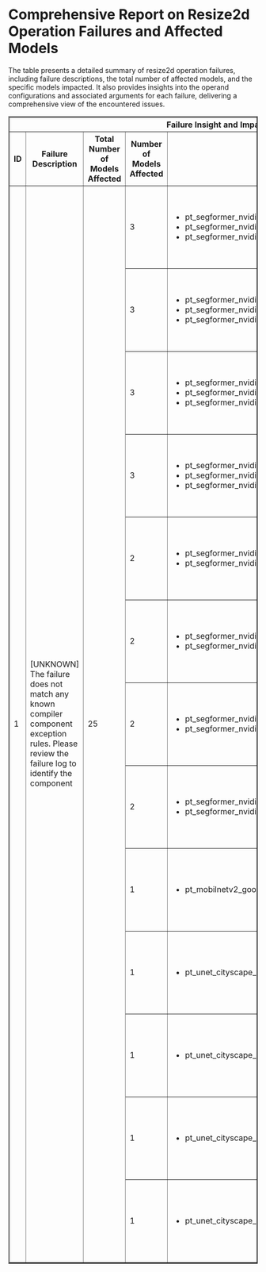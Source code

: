 <h1>Comprehensive Report on Resize2d Operation Failures and Affected Models</h1>
<p>The table presents a detailed summary of resize2d operation failures, including failure descriptions, the total number of affected models, and the specific models impacted. It also provides insights into the operand configurations and associated arguments for each failure, delivering a comprehensive view of the encountered issues.</p>
<table border="2">
	<thead>
		<tr style="text-align: center;">
			<th colspan="5">Failure Insight and Impacted Models</th>
			<th colspan="2">Resize2D Operation Details</th>
		</tr>
		<tr style="text-align: center;">
			<th>ID</th>
			<th>Failure Description</th>
			<th>Total Number of Models Affected</th>
			<th>Number of Models Affected</th>
			<th>Affected Models</th>
			<th>Operands</th>
			<th>Arguments</th>
		</tr>
	</thead>
	<tbody>
		<tr>
			<td rowspan="13">1</td>
			<td rowspan="13">[UNKNOWN] The failure does not match any known compiler component exception rules. Please review the failure log to identify the component</td>
			<td rowspan="13">25</td>
			<td>3</td>
			<td><ul><li>pt_segformer_nvidia_segformer_b4_finetuned_ade_512_512_sem_seg_hf</li><li>pt_segformer_nvidia_segformer_b2_finetuned_ade_512_512_sem_seg_hf</li><li>pt_segformer_nvidia_segformer_b3_finetuned_ade_512_512_sem_seg_hf</li></ul></td>
			<td>Operand(type=Activation, shape=(1, 768, 16, 16), dtype=float32)</td>
			<td>sizes : [128, 128]<br>method : "linear"<br>align_corners : False<br>channel_last : 0</td>
		</tr>
		<tr>
			<td>3</td>
			<td><ul><li>pt_segformer_nvidia_segformer_b4_finetuned_ade_512_512_sem_seg_hf</li><li>pt_segformer_nvidia_segformer_b2_finetuned_ade_512_512_sem_seg_hf</li><li>pt_segformer_nvidia_segformer_b3_finetuned_ade_512_512_sem_seg_hf</li></ul></td>
			<td>Operand(type=Activation, shape=(1, 768, 32, 32), dtype=float32)</td>
			<td>sizes : [128, 128]<br>method : "linear"<br>align_corners : False<br>channel_last : 0</td>
		</tr>
		<tr>
			<td>3</td>
			<td><ul><li>pt_segformer_nvidia_segformer_b4_finetuned_ade_512_512_sem_seg_hf</li><li>pt_segformer_nvidia_segformer_b2_finetuned_ade_512_512_sem_seg_hf</li><li>pt_segformer_nvidia_segformer_b3_finetuned_ade_512_512_sem_seg_hf</li></ul></td>
			<td>Operand(type=Activation, shape=(1, 768, 64, 64), dtype=float32)</td>
			<td>sizes : [128, 128]<br>method : "linear"<br>align_corners : False<br>channel_last : 0</td>
		</tr>
		<tr>
			<td>3</td>
			<td><ul><li>pt_segformer_nvidia_segformer_b4_finetuned_ade_512_512_sem_seg_hf</li><li>pt_segformer_nvidia_segformer_b2_finetuned_ade_512_512_sem_seg_hf</li><li>pt_segformer_nvidia_segformer_b3_finetuned_ade_512_512_sem_seg_hf</li></ul></td>
			<td>Operand(type=Activation, shape=(1, 768, 128, 128), dtype=float32)</td>
			<td>sizes : [128, 128]<br>method : "linear"<br>align_corners : False<br>channel_last : 0</td>
		</tr>
		<tr>
			<td>2</td>
			<td><ul><li>pt_segformer_nvidia_segformer_b1_finetuned_ade_512_512_sem_seg_hf</li><li>pt_segformer_nvidia_segformer_b0_finetuned_ade_512_512_sem_seg_hf</li></ul></td>
			<td>Operand(type=Activation, shape=(1, 256, 16, 16), dtype=float32)</td>
			<td>sizes : [128, 128]<br>method : "linear"<br>align_corners : False<br>channel_last : 0</td>
		</tr>
		<tr>
			<td>2</td>
			<td><ul><li>pt_segformer_nvidia_segformer_b1_finetuned_ade_512_512_sem_seg_hf</li><li>pt_segformer_nvidia_segformer_b0_finetuned_ade_512_512_sem_seg_hf</li></ul></td>
			<td>Operand(type=Activation, shape=(1, 256, 32, 32), dtype=float32)</td>
			<td>sizes : [128, 128]<br>method : "linear"<br>align_corners : False<br>channel_last : 0</td>
		</tr>
		<tr>
			<td>2</td>
			<td><ul><li>pt_segformer_nvidia_segformer_b1_finetuned_ade_512_512_sem_seg_hf</li><li>pt_segformer_nvidia_segformer_b0_finetuned_ade_512_512_sem_seg_hf</li></ul></td>
			<td>Operand(type=Activation, shape=(1, 256, 64, 64), dtype=float32)</td>
			<td>sizes : [128, 128]<br>method : "linear"<br>align_corners : False<br>channel_last : 0</td>
		</tr>
		<tr>
			<td>2</td>
			<td><ul><li>pt_segformer_nvidia_segformer_b1_finetuned_ade_512_512_sem_seg_hf</li><li>pt_segformer_nvidia_segformer_b0_finetuned_ade_512_512_sem_seg_hf</li></ul></td>
			<td>Operand(type=Activation, shape=(1, 256, 128, 128), dtype=float32)</td>
			<td>sizes : [128, 128]<br>method : "linear"<br>align_corners : False<br>channel_last : 0</td>
		</tr>
		<tr>
			<td>1</td>
			<td><ul><li>pt_mobilnetv2_google_deeplabv3_mobilenet_v2_1_0_513_img_cls_hf</li></ul></td>
			<td>Operand(type=Activation, shape=(1, 256, 1, 1), dtype=float32)</td>
			<td>sizes : [28, 28]<br>method : "linear"<br>align_corners : True<br>channel_last : 0</td>
		</tr>
		<tr>
			<td>1</td>
			<td><ul><li>pt_unet_cityscape_img_seg_osmr</li></ul></td>
			<td>Operand(type=Activation, shape=(1, 512, 14, 14), dtype=float32)</td>
			<td>sizes : [28, 28]<br>method : "linear"<br>align_corners : True<br>channel_last : 0</td>
		</tr>
		<tr>
			<td>1</td>
			<td><ul><li>pt_unet_cityscape_img_seg_osmr</li></ul></td>
			<td>Operand(type=Activation, shape=(1, 256, 28, 28), dtype=float32)</td>
			<td>sizes : [56, 56]<br>method : "linear"<br>align_corners : True<br>channel_last : 0</td>
		</tr>
		<tr>
			<td>1</td>
			<td><ul><li>pt_unet_cityscape_img_seg_osmr</li></ul></td>
			<td>Operand(type=Activation, shape=(1, 128, 56, 56), dtype=float32)</td>
			<td>sizes : [112, 112]<br>method : "linear"<br>align_corners : True<br>channel_last : 0</td>
		</tr>
		<tr>
			<td>1</td>
			<td><ul><li>pt_unet_cityscape_img_seg_osmr</li></ul></td>
			<td>Operand(type=Activation, shape=(1, 64, 112, 112), dtype=float32)</td>
			<td>sizes : [224, 224]<br>method : "linear"<br>align_corners : True<br>channel_last : 0</td>
		</tr>
	</tbody>
</table>
